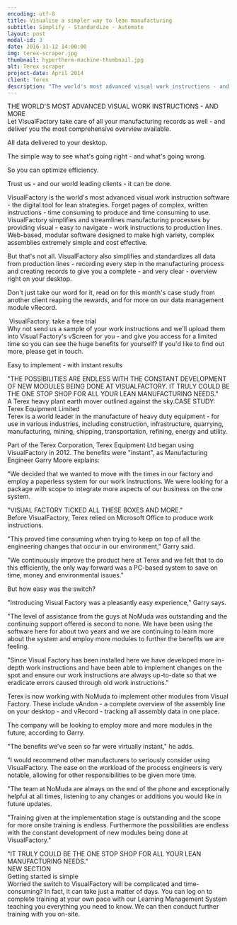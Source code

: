 ```yaml
---
encoding: utf-8
title: Visualise a simpler way to lean manufacturing
subtitle: Simplify - Standardize - Automate
layout: post
modal-id: 3
date: 2016-11-12 14:00:00
img: terex-scraper.jpg
thumbnail: hypertherm-machine-thumbnail.jpg
alt: Terex scraper
project-date: April 2014
client: Terex
description: "The world's most advanced visual work instructions - and more.."
---
```



THE WORLD'S MOST ADVANCED VISUAL WORK INSTRUCTIONS - AND MORE
<br>Let VisualFactory take care of all your manufacturing records as well - and deliver you the most comprehensive overview available.

All data delivered to your desktop.

The simple way to see what's going right - and what's going wrong.

So you can optimize efficiency.

Trust us - and our world leading clients - it can be done.

VisualFactory is the world's most advanced visual work instruction software - the digital tool for lean strategies. Forget pages of complex, written instructions - time consuming to produce and time consuming to use. VisualFactory simplifies and streamlines manufacturing processes by providing visual - easy to navigate - work instructions to production lines. Web-based, modular software designed to make high variety, complex assemblies extremely simple and cost effective.

But that's not all. VisualFactory also simplifies and standardizes all data from production lines - recording every step in the manufacturing process and creating records to give you a complete - and very clear - overview right on your desktop.

Don't just take our word for it, read on for this month's case study from another client reaping the rewards, and for more on our data management module vRecord.

 VisualFactory: take a free trial
<br>Why not send us a sample of your work instructions and we'll upload them into Visual Factory's vScreen for you - and give you access for a limited time so you can see the huge benefits for yourself? If you'd like to find out more, please get in touch.

Easy to implement - with instant results

"THE POSSIBILITIES ARE ENDLESS WITH THE CONSTANT DEVELOPMENT OF NEW MODULES BEING DONE AT VISUALFACTORY. IT TRULY COULD BE THE ONE STOP SHOP FOR ALL YOUR LEAN MANUFACTURING NEEDS."
<br>A Terex heavy plant earth mover outlined against the sky.CASE STUDY: Terex Equipment Limited
<br>Terex is a world leader in the manufacture of heavy duty equipment - for use in various industries, including construction, infrastructure, quarrying, manufacturing, mining, shipping, transportation, refining, energy and utility.

Part of the Terex Corporation, Terex Equipment Ltd began using VisualFactory in 2012. The benefits were "instant", as Manufacturing Engineer Garry Moore explains:

"We decided that we wanted to move with the times in our factory and employ a paperless system for our work instructions. We were looking for a package with scope to integrate more aspects of our business on the one system.

"VISUAL FACTORY TICKED ALL THESE BOXES AND MORE."
<br>Before VisualFactory, Terex relied on Microsoft Office to produce work instructions.

"This proved time consuming when trying to keep on top of all the engineering changes that occur in our environment," Garry said.

"We continuously improve the product here at Terex and we felt that to do this efficiently, the only way forward was a PC-based system to save on time, money and environmental issues."

But how easy was the switch?

"Introducing Visual Factory was a pleasantly easy experience," Garry says.

"The level of assistance from the guys at NoMuda was outstanding and the continuing support offered is second to none. We have been using the software here for about two years and we are continuing to learn more about the system and employ more modules to further the benefits we are feeling.

"Since Visual Factory has been installed here we have developed more in-depth work instructions and have been able to implement changes on the spot and ensure our work instructions are always up-to-date so that we eradicate errors caused through old work instructions."

Terex is now working with NoMuda to implement other modules from Visual Factory. These include vAndon - a complete overview of the assembly line on your desktop - and vRecord - tracking all assembly data in one place.

The company will be looking to employ more and more modules in the future, according to Garry.

"The benefits we've seen so far were virtually instant," he adds.

"I would recommend other manufacturers to seriously consider using VisualFactory. The ease on the workload of the process engineers is very notable, allowing for other responsibilities to be given more time.

"The team at NoMuda are always on the end of the phone and exceptionally helpful at all times, listening to any changes or additions you would like in future updates.

"Training given at the implementation stage is outstanding and the scope for more onsite training is endless. Furthermore the possibilities are endless with the constant development of new modules being done at VisualFactory."

"IT TRULY COULD BE THE ONE STOP SHOP FOR ALL YOUR LEAN MANUFACTURING NEEDS."
<br>NEW SECTION
<br>Getting started is simple
<br>Worried the switch to VisualFactory will be complicated and time-consuming? In fact, it can take just a matter of days. You can log on to complete training at your own pace with our Learning Management System teaching you everything you need to know. We can then conduct further training with you on-site.